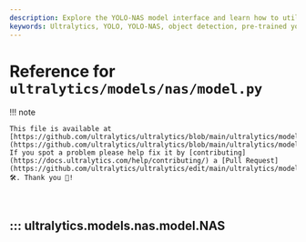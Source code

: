 ```yaml
---
description: Explore the YOLO-NAS model interface and learn how to utilize pre-trained YOLO-NAS yolo_models for object detection with Ultralytics.
keywords: Ultralytics, YOLO, YOLO-NAS, object detection, pre-trained yolo_models, machine learning, deep learning, NAS model
---
```


# Reference for `ultralytics/models/nas/model.py`

!!! note

    This file is available at [https://github.com/ultralytics/ultralytics/blob/main/ultralytics/models/nas/model.py](https://github.com/ultralytics/ultralytics/blob/main/ultralytics/models/nas/model.py). If you spot a problem please help fix it by [contributing](https://docs.ultralytics.com/help/contributing/) a [Pull Request](https://github.com/ultralytics/ultralytics/edit/main/ultralytics/models/nas/model.py) 🛠️. Thank you 🙏!

<br>

## ::: ultralytics.models.nas.model.NAS

<br><br>
